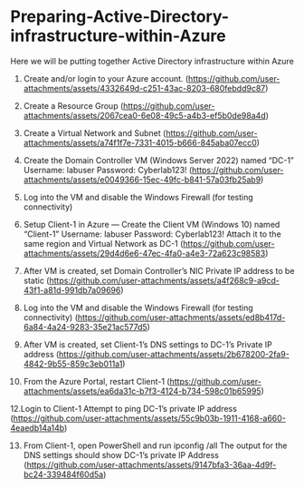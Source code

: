 # Preparing-Active-Directory-infrastructure-within-Azure

Here we will be putting together Active Directory infrastructure within Azure 



1. Create and/or login to your Azure account.
   (https://github.com/user-attachments/assets/4332649d-c251-43ac-8203-680febdd9c87)

2. Create a Resource Group
   (https://github.com/user-attachments/assets/2067cea0-6e08-49c5-a4b3-ef5b0de98a4d)

3. Create a Virtual Network and Subnet
(https://github.com/user-attachments/assets/a74f1f7e-7331-4015-b666-845aba07ecc0)

4. Create the Domain Controller VM (Windows Server 2022) named “DC-1”
Username: labuser
Password: Cyberlab123!
(https://github.com/user-attachments/assets/e0049366-15ec-49fc-b841-57a03fb25ab9)

6. Log into the VM and disable the Windows Firewall (for testing connectivity)


7. Setup Client-1 in Azure
—
Create the Client VM (Windows 10) named “Client-1”
Username: labuser
Password: Cyberlab123!
Attach it to the same region and Virtual Network as DC-1
(https://github.com/user-attachments/assets/29d4d6e6-47ec-4fa0-a4e3-72a623c98583)


8. After VM is created, set Domain Controller’s NIC Private IP address to be static
    (https://github.com/user-attachments/assets/a4f268c9-a9cd-43f1-a81d-991db7a09696)


9. Log into the VM and disable the Windows Firewall (for testing connectivity)
(https://github.com/user-attachments/assets/ed8b417d-6a84-4a24-9283-35e21ac577d5)


10. After VM is created, set Client-1’s DNS settings to DC-1’s Private IP address
(https://github.com/user-attachments/assets/2b678200-2fa9-4842-9b55-859c3eb011a1)


11. From the Azure Portal, restart Client-1
(https://github.com/user-attachments/assets/ea6da31c-b7f3-4124-b734-598c01b65995)


12.Login to Client-1
Attempt to ping DC-1’s private IP address
(https://github.com/user-attachments/assets/55c9b03b-1911-4168-a660-4eaedb14a14b)


13. From Client-1, open PowerShell and run ipconfig /all
The output for the DNS settings should show DC-1’s private IP Address
(https://github.com/user-attachments/assets/9147bfa3-36aa-4d9f-bc24-339484f60d5a)











































